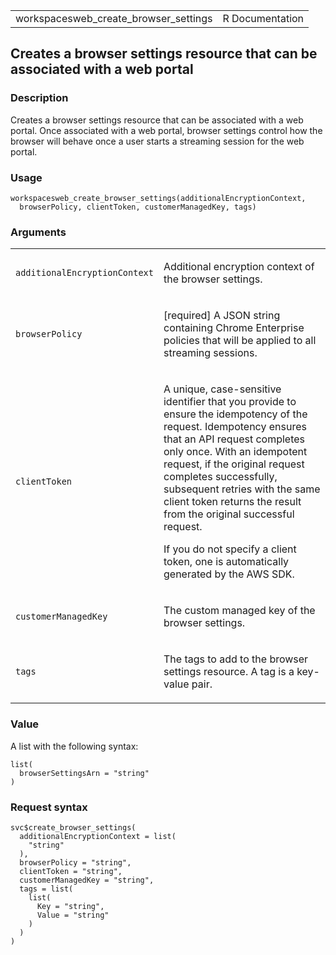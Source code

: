 <table style="width: 100%;">
<tbody>
<tr class="odd">
<td>workspacesweb_create_browser_settings</td>
<td style="text-align: right;">R Documentation</td>
</tr>
</tbody>
</table>

## Creates a browser settings resource that can be associated with a web portal

### Description

Creates a browser settings resource that can be associated with a web
portal. Once associated with a web portal, browser settings control how
the browser will behave once a user starts a streaming session for the
web portal.

### Usage

    workspacesweb_create_browser_settings(additionalEncryptionContext,
      browserPolicy, clientToken, customerManagedKey, tags)

### Arguments

<table>
<colgroup>
<col style="width: 35%" />
<col style="width: 65%" />
</colgroup>
<tbody>
<tr class="odd">
<td><code
id="workspacesweb_create_browser_settings_:_additionalEncryptionContext">additionalEncryptionContext</code></td>
<td><p>Additional encryption context of the browser settings.</p></td>
</tr>
<tr class="even">
<td><code
id="workspacesweb_create_browser_settings_:_browserPolicy">browserPolicy</code></td>
<td><p>[required] A JSON string containing Chrome Enterprise policies
that will be applied to all streaming sessions.</p></td>
</tr>
<tr class="odd">
<td><code
id="workspacesweb_create_browser_settings_:_clientToken">clientToken</code></td>
<td><p>A unique, case-sensitive identifier that you provide to ensure
the idempotency of the request. Idempotency ensures that an API request
completes only once. With an idempotent request, if the original request
completes successfully, subsequent retries with the same client token
returns the result from the original successful request.</p>
<p>If you do not specify a client token, one is automatically generated
by the AWS SDK.</p></td>
</tr>
<tr class="even">
<td><code
id="workspacesweb_create_browser_settings_:_customerManagedKey">customerManagedKey</code></td>
<td><p>The custom managed key of the browser settings.</p></td>
</tr>
<tr class="odd">
<td><code
id="workspacesweb_create_browser_settings_:_tags">tags</code></td>
<td><p>The tags to add to the browser settings resource. A tag is a
key-value pair.</p></td>
</tr>
</tbody>
</table>

### Value

A list with the following syntax:

    list(
      browserSettingsArn = "string"
    )

### Request syntax

    svc$create_browser_settings(
      additionalEncryptionContext = list(
        "string"
      ),
      browserPolicy = "string",
      clientToken = "string",
      customerManagedKey = "string",
      tags = list(
        list(
          Key = "string",
          Value = "string"
        )
      )
    )
